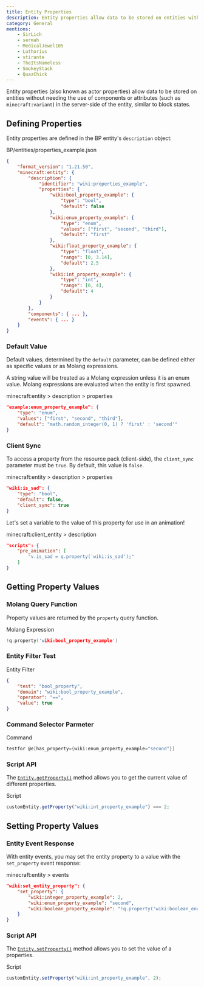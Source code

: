 ```yaml
---
title: Entity Properties
description: Entity properties allow data to be stored on entities without needing the use of components or attributes in the server-side of the entity, similar to block states.
category: General
mentions:
    - SirLich
    - sermah
    - MedicalJewel105
    - Luthorius
    - stirante
    - TheItsNameless
    - SmokeyStack
    - QuazChick
---
```


Entity properties (also known as actor properties) allow data to be stored on entities without needing the use of components or attributes (such as `minecraft:variant`) in the server-side of the entity, similar to block states.

## Defining Properties

Entity properties are defined in the BP entity's `description` object:

<CodeHeader>BP/entities/properties_example.json</CodeHeader>

```json
{
    "format_version": "1.21.50",
    "minecraft:entity": {
        "description": {
            "identifier": "wiki:properties_example",
            "properties": {
                "wiki:bool_property_example": {
                    "type": "bool",
                    "default": false
                },
                "wiki:enum_property_example": {
                    "type": "enum",
                    "values": ["first", "second", "third"],
                    "default": "first"
                },
                "wiki:float_property_example": {
                    "type": "float",
                    "range": [0, 3.14],
                    "default": 2.5
                },
                "wiki:int_property_example": {
                    "type": "int",
                    "range": [0, 4],
                    "default": 4
                }
            }
        },
        "components": { ... },
        "events": { ... }
    }
}
```

### Default Value

Default values, determined by the `default` parameter, can be defined either as specific values or as Molang expressions.

A string value will be treated as a Molang expression unless it is an enum value.
Molang expressions are evaluated when the entity is first spawned.

<CodeHeader>minecraft:entity > description > properties</CodeHeader>

```json
"example:enum_property_example": {
    "type": "enum",
    "values": ["first", "second", "third"],
    "default": "math.random_integer(0, 1) ? 'first' : 'second'"
}
```

### Client Sync

To access a property from the resource pack (client-side), the `client_sync` parameter must be `true`.
By default, this value is `false`.

<CodeHeader>minecraft:entity > description > properties</CodeHeader>

```json
"wiki:is_sad": {
    "type": "bool",
    "default": false,
    "client_sync": true
}
```

Let's set a variable to the value of this property for use in an animation!

<CodeHeader>minecraft:client_entity > description</CodeHeader>

```json
"scripts": {
    "pre_animation": [
        "v.is_sad = q.property('wiki:is_sad');"
    ]
}
```

## Getting Property Values

### Molang Query Function

Property values are returned by the `property` query function.

<CodeHeader>Molang Expression</CodeHeader>

```c
!q.property('wiki:bool_property_example')
```

### Entity Filter Test

<CodeHeader>Entity Filter</CodeHeader>

```json
{
    "test": "bool_property",
    "domain": "wiki:bool_property_example",
    "operator": "==",
    "value": true
}
```

### Command Selector Parmeter

<CodeHeader>Command</CodeHeader>

```c
testfor @e[has_property={wiki:enum_property_example="second"}]
```

### Script API

The [`Entity.getProperty()`](https://learn.microsoft.comminecraft/creator/scriptapi/minecraft/server/entity#getproperty) method allows you to get the current value of different properties.

<CodeHeader>Script</CodeHeader>

```js
customEntity.getProperty("wiki:int_property_example") === 2;
```

## Setting Property Values

### Entity Event Response

With entity events, you may set the entity property to a value with the `set_property` event response:

<CodeHeader>minecraft:entity > events</CodeHeader>

```json
"wiki:set_entity_property": {
    "set_property": {
        "wiki:integer_property_example": 2,
        "wiki:enum_property_example": "second",
        "wiki:boolean_property_example": "!q.property('wiki:boolean_enum_example')"
    }
}
```

### Script API

The [`Entity.setProperty()`](https://learn.microsoft.comminecraft/creator/scriptapi/minecraft/server/entity#setproperty) method allows you to set the value of a properties.

<CodeHeader>Script</CodeHeader>

```js
customEntity.setProperty("wiki:int_property_example", 2);
```
